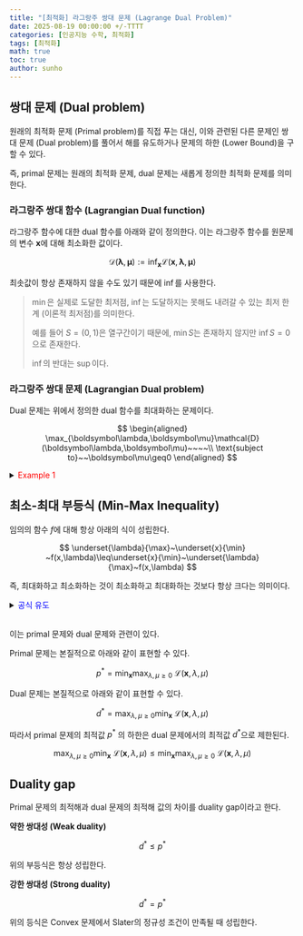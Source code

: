 ```yaml
---
title: "[최적화] 라그랑주 쌍대 문제 (Lagrange Dual Problem)"
date: 2025-08-19 00:00:00 +/-TTTT
categories: [인공지능 수학, 최적화]
tags: [최적화]
math: true
toc: true
author: sunho
---
```


## 쌍대 문제 (Dual problem)

원래의 최적화 문제 (Primal problem)를 직접 푸는 대신, 이와 관련된 다른 문제인 쌍대 문제 (Dual problem)를 풀어서 해를 유도하거나 문제의 하한 (Lower Bound)을 구할 수 있다.

즉, primal 문제는 원래의 최적화 문제, dual 문제는 새롭게 정의한 최적화 문제를 의미한다.

### 라그랑주 쌍대 함수 (Lagrangian Dual function)

라그랑주 함수에 대한 dual 함수를 아래와 같이 정의한다. 이는 라그랑주 함수를 원문제의 변수 $\mathbf{x}$에 대해 최소화한 값이다.

$$
\mathcal{D}(\boldsymbol\lambda,\boldsymbol\mu)
:=\inf_{\mathbf x}\mathcal{L}(\mathbf x,\boldsymbol\lambda,\boldsymbol\mu)
$$

최솟값이 항상 존재하지 않을 수도 있기 때문에 $\inf$를 사용한다.

> $\min$은 실제로 도달한 최저점, $\inf$는 도달하지는 못해도 내려갈 수 있는 최저 한계 (이론적 최저점)를 의미한다.
>
> 예를 들어 $S=(0,1)$은 열구간이기 때문에, $\min S$는 존재하지 않지만 $\inf S=0$으로 존재한다.
>
> $\inf$의 반대는 $\sup$이다.

### 라그랑주 쌍대 문제 (Lagrangian Dual problem)

Dual 문제는 위에서 정의한 dual 함수를 최대화하는 문제이다.

$$
\begin{aligned}
\max_{\boldsymbol\lambda,\boldsymbol\mu}\mathcal{D}(\boldsymbol\lambda,\boldsymbol\mu)~~~~\\
\text{subject to}~~\boldsymbol\mu\geq0
\end{aligned}
$$

<details>
<summary><font color='red'>Example 1</font></summary>
<div markdown="1">

$$
\begin{aligned}
\min_{x,y}\frac{1}{2}(x^2+y^2)~~~~\\
\text{subject to}~x+y=1
\end{aligned}
$$

---

**1. Lagrangian 함수를 정의한다.**

$$
\mathcal{L}(x,y,\lambda)=\frac{1}{2}(x^2+y^2)+\lambda(x+y-1)
$$

**2. Dual 함수를 정의한다.**

$$
\mathcal{D}(\lambda)=\underset{x,y}\min~\mathcal{L}(x,y,\lambda)=
\underset{x,y}\min~\big(\frac{1}{2}(x^2+y^2)+\lambda(x+y-1)\big)=-\lambda^2-\lambda
$$

**3. Dual problem의 해를 구한다.**

$$
\underset{\lambda}\max~\mathcal{D}(\lambda)=\underset{\lambda}\max~(-\lambda^2-\lambda)=\frac{1}{4}=d^*
$$

구한 dual 문제의 최적해는 primal 문제의 최적해의 lower bound가 된다.

$$
\underset{x,y}\min~\underset{\lambda}\max~\mathcal{L}(x,y,\lambda)\geq
\underset{\lambda}\max~\mathcal{D}(\lambda)=\frac{1}{4}
~\rightarrow~p^*\geq\frac{1}{4}
$$

---

</div>
</details>

## 최소-최대 부등식 (Min-Max Inequality)

임의의 함수 $f$에 대해 항상 아래의 식이 성립한다.

$$
\underset{\lambda}{\max}~\underset{x}{\min} ~f(x,\lambda)\leq\underset{x}{\min}~\underset{\lambda}{\max}~f(x,\lambda)
$$

즉, 최대화하고 최소화하는 것이 최소화하고 최대화하는 것보다 항상 크다는 의미이다.


<details>
<summary><font color='blue'>공식 유도</font></summary>
<div markdown="1">

**1. $f$를 최소화한 함수를 $g$라고 정의한다.**

$$
g(x,\lambda):=\underset{x}{\min} ~f(x,\lambda)
$$

**2. $g$는 $f$를 최소화한 함수이기 때문에 항상 $f$ 이하이다.**

$$g(x,\lambda)\leq f(x,\lambda)$$

**3. 양변에 $\max_{\lambda}$ 함수를 취한다.**

$$\underset{\lambda}{\max} ~g(x,\lambda)\leq\underset{\lambda}{\max} ~f(x,\lambda)$$

**4. 우변을 $\mathbf{x}$에 대해 최소화한다.**

$$\underset{\lambda}{\max} ~g(x,\lambda)\leq\underset{x}{\min} ~\underset{\lambda}{\max} ~f(x,\lambda)$$

---

</div>
</details>
<br>

이는 primal 문제와 dual 문제와 관련이 있다.

Primal 문제는 본질적으로 아래와 같이 표현할 수 있다.

$$
p^*=\min_{\mathbf{x}}\max_{\lambda,\mu\geq0}~\mathcal{L}(\mathbf{x},\lambda,\mu)
$$

Dual 문제는 본질적으로 아래와 같이 표현할 수 있다.

$$
d^*=\max_{\lambda,\mu\geq0}\min_{\mathbf{x}}~\mathcal{L}(\mathbf{x},\lambda,\mu)
$$

따라서 primal 문제의 최적값 $p^*$ 의 하한은 dual 문제에서의 최적값 $d^*$으로 제한된다.

$$
\max_{\lambda,\mu\geq0}\min_{\mathbf{x}}~\mathcal{L}(\mathbf{x},\lambda,\mu)
\leq\min_{\mathbf{x}}\max_{\lambda,\mu\geq0}~\mathcal{L}(\mathbf{x},\lambda,\mu)
$$

## Duality gap

Primal 문제의 최적해과 dual 문제의 최적해 값의 차이를 duality gap이라고 한다.

**약한 쌍대성 (Weak duality)**

$$
d^*\leq p^*
$$

위의 부등식은 항상 성립한다.

**강한 쌍대성 (Strong duality)**

$$
d^*=p^*
$$

위의 등식은 Convex 문제에서 Slater의 정규성 조건이 만족될 때 성립한다.
